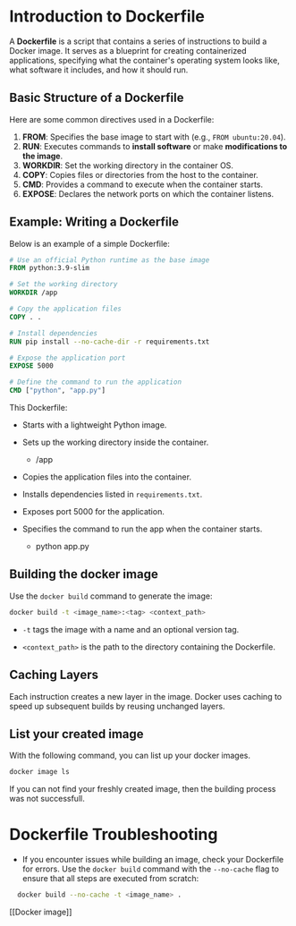 # Introduction to Dockerfile

A **Dockerfile** is a script that contains a series of instructions to build a Docker image. It serves as a blueprint for creating containerized applications, specifying what the container's operating system looks like, what software it includes, and how it should run.

## Basic Structure of a Dockerfile

Here are some common directives used in a Dockerfile:

1. **FROM**: Specifies the base image to start with (e.g., `FROM ubuntu:20.04`).
2. **RUN**: Executes commands to **install software** or make **modifications to the image**.
3. **WORKDIR**: Set the working directory in the container OS.
4. **COPY**: Copies files or directories from the host to the container.
5. **CMD**: Provides a command to execute when the container starts.
6. **EXPOSE**: Declares the network ports on which the container listens.

## Example: Writing a Dockerfile

Below is an example of a simple Dockerfile:

```dockerfile
# Use an official Python runtime as the base image
FROM python:3.9-slim

# Set the working directory
WORKDIR /app

# Copy the application files
COPY . .

# Install dependencies
RUN pip install --no-cache-dir -r requirements.txt

# Expose the application port
EXPOSE 5000

# Define the command to run the application
CMD ["python", "app.py"]
```

This Dockerfile:

- Starts with a lightweight Python image.
    
- Sets up the working directory inside the container.
	- /app
    
- Copies the application files into the container.
    
- Installs dependencies listed in `requirements.txt`.
    
- Exposes port 5000 for the application.
    
- Specifies the command to run the app when the container starts.
	- python app.py

## Building the docker image

Use the `docker build` command to generate the image:
```bash
docker build -t <image_name>:<tag> <context_path>
```

- `-t` tags the image with a name and an optional version tag.
    
- `<context_path>` is the path to the directory containing the Dockerfile.

## Caching Layers

Each instruction creates a new layer in the image. Docker uses caching to speed up subsequent builds by reusing unchanged layers.

## List your created image

With the following command, you can list up your docker images.

```bash
docker image ls
```

If you can not find your freshly created image, then the building process was not successfull.
# Dockerfile Troubleshooting

- If you encounter issues while building an image, check your Dockerfile for errors. Use the `docker build` command with the `--no-cache` flag to ensure that all steps are executed from scratch:

```sh
  docker build --no-cache -t <image_name> .
```

[[Docker image]]
